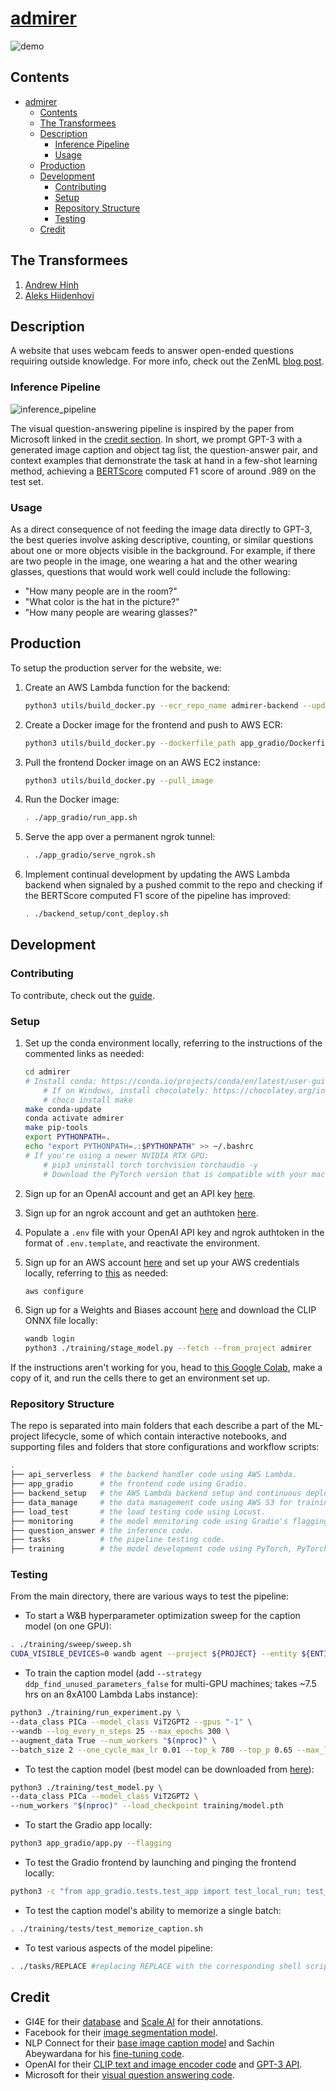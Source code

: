 # [admirer](https://admirer.loca.lt/)

![demo](./assets/demo.png)

## Contents

- [admirer](#admirer)
  - [Contents](#contents)
  - [The Transformees](#the-transformees)
  - [Description](#description)
    - [Inference Pipeline](#inference-pipeline)
    - [Usage](#usage)
  - [Production](#production)
  - [Development](#development)
    - [Contributing](#contributing)
    - [Setup](#setup)
    - [Repository Structure](#repository-structure)
    - [Testing](#testing)
  - [Credit](#credit)

## The Transformees

1. [Andrew Hinh](https://github.com/andrewhinh)
2. [Aleks Hiidenhovi](https://github.com/alekshiidenhovi)

## Description

A website that uses webcam feeds to answer open-ended questions requiring outside knowledge. For more info, check out the ZenML [blog post](https://bit.ly/3BZ4YpB).

### Inference Pipeline

![inference_pipeline](./assets/inference_pipeline.png)

The visual question-answering pipeline is inspired by the paper from Microsoft linked in the [credit section](#credit). In short, we prompt GPT-3 with a generated image caption and object tag list, the question-answer pair, and context examples that demonstrate the task at hand in a few-shot learning method, achieving a [BERTScore](http://bit.ly/3tM1mmc) computed F1 score of around .989 on the test set.

### Usage

As a direct consequence of not feeding the image data directly to GPT-3, the best queries involve asking descriptive, counting, or similar questions about one or more objects visible in the background. For example, if there are two people in the image, one wearing a hat and the other wearing glasses, questions that would work well could include the following:

- "How many people are in the room?"
- "What color is the hat in the picture?"
- "How many people are wearing glasses?"

## Production

To setup the production server for the website, we:

1. Create an AWS Lambda function for the backend:

    ```bash
    python3 utils/build_docker.py --ecr_repo_name admirer-backend --update_lambda_func
    ```

2. Create a Docker image for the frontend and push to AWS ECR:

    ```bash
    python3 utils/build_docker.py --dockerfile_path app_gradio/Dockerfile
    ```

3. Pull the frontend Docker image on an AWS EC2 instance:

    ```bash
    python3 utils/build_docker.py --pull_image
    ```

4. Run the Docker image:

    ```bash
    . ./app_gradio/run_app.sh
    ```

5. Serve the app over a permanent ngrok tunnel:

    ```bash
    . ./app_gradio/serve_ngrok.sh
    ```

6. Implement continual development by updating the AWS Lambda backend when signaled by a pushed commit to the repo and checking if the BERTScore computed F1 score of the pipeline has improved:

    ```bash
    . ./backend_setup/cont_deploy.sh
    ```

## Development

### Contributing

To contribute, check out the [guide](./CONTRIBUTING.md).

### Setup

1. Set up the conda environment locally, referring to the instructions of the commented links as needed:

    ```bash
    cd admirer
    # Install conda: https://conda.io/projects/conda/en/latest/user-guide/install/index.html#regular-installation
        # If on Windows, install chocolately: https://chocolatey.org/install. Then, run:
        # choco install make
    make conda-update
    conda activate admirer
    make pip-tools
    export PYTHONPATH=.
    echo "export PYTHONPATH=.:$PYTHONPATH" >> ~/.bashrc
    # If you're using a newer NVIDIA RTX GPU:
        # pip3 uninstall torch torchvision torchaudio -y
        # Download the PyTorch version that is compatible with your machine: https://pytorch.org/get-started/locally/
    ```

2. Sign up for an OpenAI account and get an API key [here](https://beta.openai.com/account/api-keys).
3. Sign up for an ngrok account and get an authtoken [here](https://dashboard.ngrok.com/auth).
4. Populate a `.env` file with your OpenAI API key and ngrok authtoken in the format of `.env.template`, and reactivate the environment.
5. Sign up for an AWS account [here](https://us-west-2.console.aws.amazon.com/ecr/create-repository?region=us-west-2) and set up your AWS credentials locally, referring to [this](https://docs.aws.amazon.com/cli/latest/userguide/cli-configure-quickstart.html#cli-configure-quickstart-config) as needed:

    ```bash
    aws configure
    ```

6. Sign up for a Weights and Biases account [here](https://wandb.ai/signup) and download the CLIP ONNX file locally:

    ```bash
    wandb login
    python3 ./training/stage_model.py --fetch --from_project admirer
    ```

If the instructions aren't working for you, head to [this Google Colab](https://colab.research.google.com/drive/1Z34DLHJm1i1e1tnknICujfZC6IaToU3k?usp=sharing), make a copy of it, and run the cells there to get an environment set up.

### Repository Structure

The repo is separated into main folders that each describe a part of the ML-project lifecycle, some of which contain interactive notebooks, and supporting files and folders that store configurations and workflow scripts:

```bash
.
├── api_serverless  # the backend handler code using AWS Lambda.
├── app_gradio      # the frontend code using Gradio.
├── backend_setup   # the AWS Lambda backend setup and continuous deployment code.
├── data_manage     # the data management code using AWS S3 for training data and ZenML log storage, boto3 for data exploration, and ZenML + Great Expectations for data validation.
├── load_test       # the load testing code using Locust.
├── monitoring      # the model monitoring code using Gradio's flagging feature.
├── question_answer # the inference code.
├── tasks           # the pipeline testing code.
├── training        # the model development code using PyTorch, PyTorch Lightning, and Weights and Biases.
```

### Testing

From the main directory, there are various ways to test the pipeline:

- To start a W&B hyperparameter optimization sweep for the caption model (on one GPU):

```bash
. ./training/sweep/sweep.sh
CUDA_VISIBLE_DEVICES=0 wandb agent --project ${PROJECT} --entity ${ENTITY} ${SWEEP_ID}
```

- To train the caption model (add `--strategy ddp_find_unused_parameters_false` for multi-GPU machines; takes ~7.5 hrs on an 8xA100 Lambda Labs instance):

```bash
python3 ./training/run_experiment.py \
--data_class PICa --model_class ViT2GPT2 --gpus "-1" \
--wandb --log_every_n_steps 25 --max_epochs 300 \
--augment_data True --num_workers "$(nproc)" \
--batch_size 2 --one_cycle_max_lr 0.01 --top_k 780 --top_p 0.65 --max_label_length 50
```

- To test the caption model (best model can be downloaded from [here](https://wandb.ai/admirer/admirer-training/artifacts/model/model-2vgqajre/v4/files)):

```bash
python3 ./training/test_model.py \
--data_class PICa --model_class ViT2GPT2 \
--num_workers "$(nproc)" --load_checkpoint training/model.pth
```

- To start the Gradio app locally:

```bash
python3 app_gradio/app.py --flagging
```

- To test the Gradio frontend by launching and pinging the frontend locally:

```bash
python3 -c "from app_gradio.tests.test_app import test_local_run; test_local_run()"
```

- To test the caption model's ability to memorize a single batch:

```bash
. ./training/tests/test_memorize_caption.sh
```

- To test various aspects of the model pipeline:

```bash
. ./tasks/REPLACE #replacing REPLACE with the corresponding shell script in the tasks/ folder
```

## Credit

- GI4E for their [database](https://www.unavarra.es/gi4e/databases/gi4e/?languageId=1) and [Scale AI](https://scale.com/) for their annotations.
- Facebook for their [image segmentation model](https://huggingface.co/facebook/detr-resnet-50-panoptic).
- NLP Connect for their [base image caption model](https://huggingface.co/nlpconnect/vit-gpt2-image-captioning) and Sachin Abeywardana for his [fine-tuning code](https://sachinruk.github.io/blog/pytorch/huggingface/2021/12/28/vit-to-gpt2-encoder-decoder-model.html).
- OpenAI for their [CLIP text and image encoder code](https://huggingface.co/openai/clip-vit-base-patch16) and [GPT-3 API](https://openai.com/api/).
- Microsoft for their [visual question answering code](https://github.com/microsoft/PICa).
